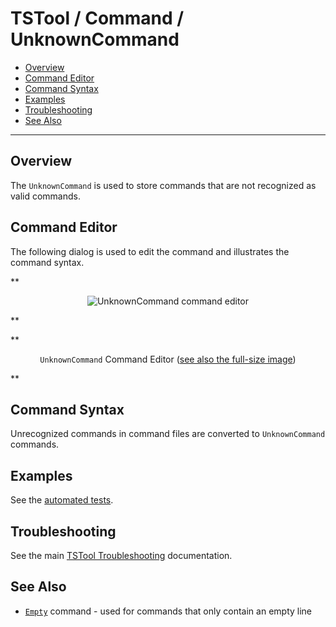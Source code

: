 # TSTool / Command / UnknownCommand #

*   [Overview](#overview)
*   [Command Editor](#command-editor)
*   [Command Syntax](#command-syntax)
*   [Examples](#examples)
*   [Troubleshooting](#troubleshooting)
*   [See Also](#see-also)

-------------------------

## Overview ##

The `UnknownCommand` is used to store commands that are not recognized as valid commands.

## Command Editor ##

The following dialog is used to edit the command and illustrates the command syntax.

**<p style="text-align: center;">
![UnknownCommand command editor](UnknownCommand.png)
</p>**

**<p style="text-align: center;">
`UnknownCommand` Command Editor (<a href="../UnknownCommand.png">see also the full-size image</a>)
</p>**

## Command Syntax ##

Unrecognized commands in command files are converted to `UnknownCommand` commands.

## Examples ##

See the [automated tests](https://github.com/OpenCDSS/cdss-app-tstool-test/tree/master/test/commands/UnknownCommand).

## Troubleshooting ##

See the main [TSTool Troubleshooting](../../troubleshooting/troubleshooting.md) documentation.

## See Also ##

*   [`Empty`](../Empty/Empty.md) command - used for commands that only contain an empty line
